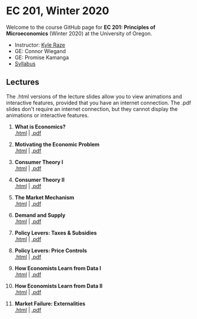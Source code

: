 # EC 201, Winter 2020

Welcome to the course GitHub page for **EC 201: Principles of Microeconomics** (Winter 2020) at the University of Oregon.

- Instructor: [Kyle Raze](https://kyleraze.com)
- GE: Connor Wiegand 
- GE: Promise Kamanga
- [Syllabus](https://raw.githack.com/kyleraze/EC201_Microeconomics/master/Syllabus/syllabus.pdf)

## Lectures

The .html versions of the lecture slides allow you to view animations and interactive features, provided that you have an internet connection. The .pdf slides don't require an internet connection, but they cannot display the animations or interactive features.

1. **What is Economics?** <br> [.html](https://raw.githack.com/kyleraze/EC201_Microeconomics/master/Lectures/01-Introduction/01-Introduction.html) | [.pdf](https://raw.githack.com/kyleraze/EC201_Microeconomics/master/Lectures/01-Introduction/01-Introduction.pdf)

2. **Motivating the Economic Problem** <br> [.html](https://raw.githack.com/kyleraze/EC201_Microeconomics/master/Lectures/02-Economic_Problem_Motivation/02-Economic_Problem_Motivation.html) | [.pdf](https://raw.githack.com/kyleraze/EC201_Microeconomics/master/Lectures/02-Economic_Problem_Motivation/02-Economic_Problem_Motivation.pdf)

3. **Consumer Theory I** <br> [.html](https://raw.githack.com/kyleraze/EC201_Microeconomics/master/Lectures/03-Consumer_Theory/03-Consumer_Theory.html) | [.pdf](https://raw.githack.com/kyleraze/EC201_Microeconomics/master/Lectures/03-Consumer_Theory/03-Consumer_Theory.pdf)

4. **Consumer Theory II** <br> [.html](https://raw.githack.com/kyleraze/EC201_Microeconomics/master/Lectures/04-Consumer_Theory/04-Consumer_Theory.html) | [.pdf](https://raw.githack.com/kyleraze/EC201_Microeconomics/master/Lectures/04-Consumer_Theory/04-Consumer_Theory.pdf)

5. **The Market Mechanism** <br> [.html](https://raw.githack.com/kyleraze/EC201_Microeconomics/master/Lectures/05-Market_Mechanism/05-Market_Mechanism.html) | [.pdf](https://raw.githack.com/kyleraze/EC201_Microeconomics/master/Lectures/05-Market_Mechanism/05-Market_Mechanism.pdf)

6. **Demand and Supply** <br> [.html](https://raw.githack.com/kyleraze/EC201_Microeconomics/master/Lectures/06-Demand_Supply/06-Demand_Supply.html) | [.pdf](https://raw.githack.com/kyleraze/EC201_Microeconomics/master/Lectures/06-Demand_Supply/06-Demand_Supply.pdf)

7. **Policy Levers: Taxes & Subsidies** <br> [.html](https://raw.githack.com/kyleraze/EC201_Microeconomics/master/Lectures/07-Policy_Taxes_Subsidies/07-Policy_Taxes_Subsidies.html) | [.pdf](https://raw.githack.com/kyleraze/EC201_Microeconomics/master/Lectures/07-Policy_Taxes_Subsidies/07-Policy_Taxes_Subsidies.pdf)

8. **Policy Levers: Price Controls** <br> [.html](https://raw.githack.com/kyleraze/EC201_Microeconomics/master/Lectures/08-Policy_Price_Controls/08-Policy_Price_Controls.html) | [.pdf](https://raw.githack.com/kyleraze/EC201_Microeconomics/master/Lectures/08-Policy_Price_Controls/08-Policy_Price_Controls.pdf)

9. **How Economists Learn from Data I** <br> [.html](https://raw.githack.com/kyleraze/EC201_Microeconomics/master/Lectures/09-Data_Learning/09-Data_Learning.html) | [.pdf](https://raw.githack.com/kyleraze/EC201_Microeconomics/master/Lectures/09-Data_Learning/09-Data_Learning.pdf)

10. **How Economists Learn from Data II** <br> [.html](https://raw.githack.com/kyleraze/EC201_Microeconomics/master/Lectures/10-Data_Learning/10-Data_Learning.html) | [.pdf](https://raw.githack.com/kyleraze/EC201_Microeconomics/master/Lectures/10-Data_Learning/10-Data_Learning.pdf)

11. **Market Failure: Externalities** <br> [.html](https://raw.githack.com/kyleraze/EC201_Microeconomics/master/Lectures/11-Externalities.html) | [.pdf](https://raw.githack.com/kyleraze/EC201_Microeconomics/master/Lectures/10-Data_Learning/11-Externalities.pdf)
